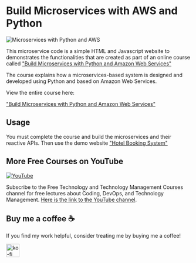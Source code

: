 # Build Microservices with AWS and Python 

![Microservices with Python and AWS ](https://img-b.udemycdn.com/course/750x422/5295272_c99f_4.jpg)



This microservice code is a simple HTML and Javascript website to demonstrates the functionalities that are created as part of an online course called ["Build Microservices with Python and Amazon Web Services"](https://www.udemy.com/course/draft/5295272/?referralCode=4727A2957A33ED2E4226)


The course explains how a microservices-based system is designed and developed using Python and based on Amazon Web Services.

View the entire course here:

["Build Microservices with Python and Amazon Web Services"](https://www.udemy.com/course/draft/5295272/?referralCode=4727A2957A33ED2E4226)

## Usage

You must complete the course and build the microservices and their reactive APIs. Then use the demo website ["Hotel Booking System"](https://github.com/aussiearef/HotelBooking)


## More Free Courses on YouTube

[![YouTube](https://img.shields.io/badge/YouTube-Subscribe-red?style=flat&logo=youtube)](http://www.youtube.com/@FreeTechnologyLectures)

Subscribe to the Free Technology and Technology Management Courses channel for free lectures about Coding, DevOps, and Technology Management. [Here is the link to the YouTube channel](http://www.youtube.com/@FreeTechnologyLectures).

## Buy me a coffee ☕

If you find my work helpful, consider treating me by buying me a coffee!

<a href="https://ko-fi.com/arefkarimi"><img src="https://storage.ko-fi.com/cdn/kofi2.png?v=3" alt="ko-fi" height="36"></a>


